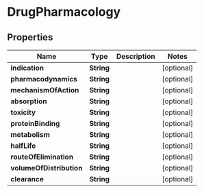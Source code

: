 # DrugPharmacology

## Properties
Name | Type | Description | Notes
------------ | ------------- | ------------- | -------------
**indication** | **String** |  |  [optional]
**pharmacodynamics** | **String** |  |  [optional]
**mechanismOfAction** | **String** |  |  [optional]
**absorption** | **String** |  |  [optional]
**toxicity** | **String** |  |  [optional]
**proteinBinding** | **String** |  |  [optional]
**metabolism** | **String** |  |  [optional]
**halfLife** | **String** |  |  [optional]
**routeOfElimination** | **String** |  |  [optional]
**volumeOfDistribution** | **String** |  |  [optional]
**clearance** | **String** |  |  [optional]
